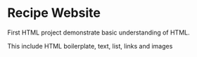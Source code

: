 # Recipe Website
First HTML project demonstrate basic understanding of HTML.

This include HTML boilerplate, text, list, links and images